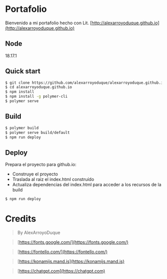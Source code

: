 # Portafolio

Bienvenido a mi portafolio hecho con Lit.
[http://alexarroyoduque.github.io](http://alexarroyoduque.github.io)

## Node
18.17.1

## Quick start

```sh
$ git clone https://github.com/alexarroyoduque/alexarroyoduque.github.io.git
$ cd alexarroyoduque.github.io
$ npm install
$ npm install -g polymer-cli
$ polymer serve

```

## Build

```sh
$ polymer build
$ polymer serve build/default
$ npm run deploy
```

## Deploy

Prepara el proyecto para github.io:
 - Construye el proyecto
 - Traslada al raiz el index.html construído
 - Actualiza dependencias del index.html para acceder a los recursos de la build

```sh
$ npm run deploy
```

# Credits

> By AlexArroyoDuque

> [https://fonts.google.com/](https://fonts.google.com/)

> [https://fontello.com/](https://fontello.com/)

> [https://konamijs.mand.is](https://konamijs.mand.is)

> [https://chatgpt.com](https://chatgpt.com)
